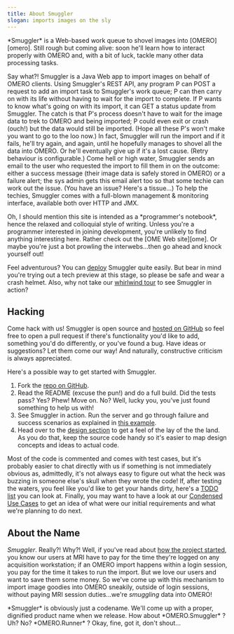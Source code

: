 ```yaml
---
title: About Smuggler
slogan: imports images on the sly
---
```


<p class="intro">
*Smuggler* is a Web-based work queue to shovel images into
[OMERO][omero]. Still rough but coming alive: soon he'll learn how to interact
properly with OMERO and, with a bit of luck, tackle many other data processing
tasks.
</p>

Say what?! Smuggler is a Java Web app to import images on behalf of OMERO
clients.
Using Smuggler's REST API, any program P can POST a request to add an import
task to Smuggler's work queue; P can then carry on with its life without having
to wait for the import to complete. If P wants to know what's going on with its
import, it can GET a status update from Smuggler. The catch is that P's process
doesn't have to wait for the image data to trek to OMERO and being imported;
P could even exit or crash (ouch!) but the data would still be imported.
(Hope all these P's won't make you want to go to the loo now.) 
In fact, Smuggler will run the import and if it fails, he'll try again, and
again, until he hopefully manages to shovel all the data into OMERO. Or he'll
eventually give up if it's a lost cause. (Retry behaviour is configurable.)
Come hell or high water, Smuggler sends an email to the user who requested
the import to fill them in on the outcome: either a success message (their
image data is safely stored in OMERO) or a failure alert; the sys admin gets
this email alert too so that some techie can work out the issue.
(You have an issue? Here's a tissue...)
To help the techies, Smuggler comes with a full-blown management &amp;
monitoring interface, available both over HTTP and JMX.

<p class="pull-quote">
Oh, I should mention this site is intended as a *programmer's notebook*,
hence the relaxed and colloquial style of writing.
Unless you're a programmer interested in joining development, you're unlikely
to find anything interesting here. Rather check out the [OME Web site][ome].
Or maybe you're just a bot prowling the interwebs...then go ahead and knock
yourself out!
</p>

Feel adventurous? You can [deploy][deployment] Smuggler quite easily. But
bear in mind you're trying out a tech preview at this stage, so please be
safe and wear a crash helmet.
Also, why not take our [whirlwind tour][whirlwind-tour] to see Smuggler
in action?


Hacking
-------
Come hack with us! Smuggler is open source and [hosted on GitHub][smuggler-git]
so feel free to open a pull request if there's functionality you'd like to
add, something you'd do differently, or you've found a bug. Have ideas or
suggestions? Let them come our way! And naturally, constructive criticism
is always appreciated.

Here's a possible way to get started with Smuggler.

1. Fork the [repo on GitHub][smuggler-git].
2. Read the README (excuse the pun!) and do a full build. Did the tests pass?
Yes? Phew! Move on. No? Well, lucky you, you've just found something to help
us with! 
3. See Smuggler in action. Run the server and go through failure and success
scenarios as explained in [this example][whirlwind-tour].
4. Head over to the [design section][design] to get a feel of the lay of the
the land. As you do that, keep the source code handy so it's easier to map
design concepts and ideas to actual code.

Most of the code is commented and comes with test cases, but it's probably
easier to chat directly with us if something is not immediately obvious as,
admittedly, it's not always easy to figure out what the heck was buzzing in
someone else's skull when they wrote the code! If, after testing the waters,
you feel like you'd like to get your hands dirty, here's a [TODO list][smuggler-todo]
you can look at.
Finally, you may want to have a look at our [Condensed Use Cases][use-cases]
to get an idea of what were our initial requirements and what we're planning
to do next.


About the Name
--------------
*Smuggler*. Really?! Why?! Well, if you've read about [how the project
started][use-cases-history-section], you know our users at MRI have to pay
for the time they're logged on any acquisition workstation; if an OMERO import
happens within a login session, you pay for the time it takes to run the import.
But we love our users and want to save them some money. So we've come up with
this mechanism to import image goodies into OMERO sneakily, outside of login
sessions, without paying MRI session duties...we're *smuggling* data
into OMERO!

<p class="side-note">
*Smuggler* is obviously just a codename. We'll come up with a proper,
dignified product name when we release. How about *OMERO.Smuggler* ?
Uh? No? *OMERO.Runner* ? Okay, fine, got it, don't shout...
</p>




[deployment]: deployment/index.html
    "Deployment"
[design]: design/index.html
  "Design"
[ome]: http://www.openmicroscopy.org/
  "OME Home"
[omero]: http://www.openmicroscopy.org/site/products/omero
  "OMERO Home"
[smuggler-git]: https://github.com/c0c0n3/ome-smuggler
  "Smuggler on GitHub"
[smuggler-todo]: https://github.com/c0c0n3/ome-smuggler/blob/master/TODO.md
  "Smuggler's TODO List"  
[use-cases]: /content/use-cases/index.html
  "Condensed Use Cases"
[use-cases-history-section]: /content/use-cases/index.html#a-little-bit-of-history
  "Condensed Use Cases - A Little Bit of History"
[whirlwind-tour]: examples/whirlwind-tour.html
  "Whirlwind Tour of Smuggler"

